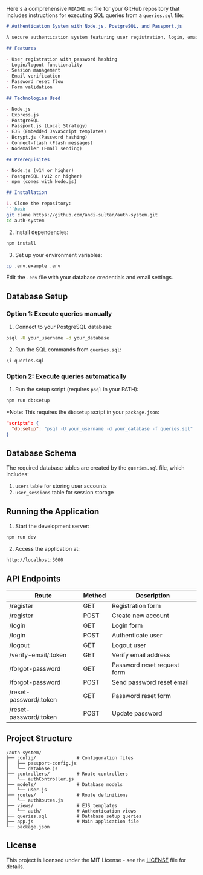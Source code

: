 Here's a comprehensive `README.md` file for your GitHub repository that includes instructions for executing SQL queries from a `queries.sql` file:

```markdown
# Authentication System with Node.js, PostgreSQL, and Passport.js

A secure authentication system featuring user registration, login, email verification, and password reset functionality.

## Features

- User registration with password hashing
- Login/logout functionality
- Session management
- Email verification
- Password reset flow
- Form validation

## Technologies Used

- Node.js
- Express.js
- PostgreSQL
- Passport.js (Local Strategy)
- EJS (Embedded JavaScript templates)
- Bcrypt.js (Password hashing)
- Connect-flash (Flash messages)
- Nodemailer (Email sending)

## Prerequisites

- Node.js (v14 or higher)
- PostgreSQL (v12 or higher)
- npm (comes with Node.js)

## Installation

1. Clone the repository:
```bash
git clone https://github.com/andi-sultan/auth-system.git
cd auth-system
```

2. Install dependencies:
```bash
npm install
```

3. Set up your environment variables:
```bash
cp .env.example .env
```
Edit the `.env` file with your database credentials and email settings.

## Database Setup

### Option 1: Execute queries manually

1. Connect to your PostgreSQL database:
```bash
psql -U your_username -d your_database
```

2. Run the SQL commands from `queries.sql`:
```bash
\i queries.sql
```

### Option 2: Execute queries automatically

1. Run the setup script (requires `psql` in your PATH):
```bash
npm run db:setup
```
*Note: This requires the `db:setup` script in your `package.json`:
```json
"scripts": {
  "db:setup": "psql -U your_username -d your_database -f queries.sql"
}
```

## Database Schema

The required database tables are created by the `queries.sql` file, which includes:

1. `users` table for storing user accounts
2. `user_sessions` table for session storage

## Running the Application

1. Start the development server:
```bash
npm run dev
```

2. Access the application at:
```
http://localhost:3000
```

## API Endpoints

| Route | Method | Description |
|-------|--------|-------------|
| /register | GET | Registration form |
| /register | POST | Create new account |
| /login | GET | Login form |
| /login | POST | Authenticate user |
| /logout | GET | Logout user |
| /verify-email/:token | GET | Verify email address |
| /forgot-password | GET | Password reset request form |
| /forgot-password | POST | Send password reset email |
| /reset-password/:token | GET | Password reset form |
| /reset-password/:token | POST | Update password |

## Project Structure

```
/auth-system/
├── config/               # Configuration files
│   ├── passport-config.js
│   └── database.js
├── controllers/          # Route controllers
│   └── authController.js
├── models/               # Database models
│   └── user.js
├── routes/               # Route definitions
│   └── authRoutes.js
├── views/                # EJS templates
│   └── auth/             # Authentication views
├── queries.sql           # Database setup queries
├── app.js                # Main application file
└── package.json
```

## License

This project is licensed under the MIT License - see the [LICENSE](LICENSE) file for details.